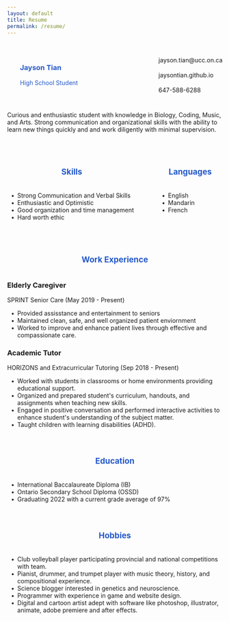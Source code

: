 ```yaml
---
layout: default
title: Resume
permalink: /resume/
---
```


<style>
    a {
        text-decoration:none;
        color:inherit;
        border-bottom:var(--light-secondary) 2px solid;
    }
    a:hover {
        border-bottom:var(--dark-secondary) 2px solid;
    }
    h2 {
        background-color:var(--light-secondary);
        padding:15px 10px;
        border-radius:8px;
        text-align:center;
        color:rgb(37, 89, 201);;
        margin-bottom:20px;
        font-size:14pt;
        margin-top:50px;
    }
    ul {
        list-style: none;
    }
    ul li::before {
        content: "\2022";  /* Add content: \2022 is the CSS Code/unicode for a bullet */
        color: var(--dark-secondary); /* Change the color */
        font-weight: bold; /* If you want it to be bold */
        display: inline-block; /* Needed to add space between the bullet and the text */
        width: 1em; /* Also needed for space (tweak if needed) */
        margin-left: -1em; /* Also needed for space (tweak if needed) */
    }

</style>

<br>

<div style='display:flex; justify-content:space-between;'>
    <div style='background-color:var(--light-secondary); padding: 10px 30px; color:rgb(37, 89, 201); border-radius: 8px;'>
        <h3>Jayson Tian</h3>
        High School Student
        <br><br>
    </div>
    <div style='line-height:35px; margin-top:8px;'>
        <i class="fa fa-envelope"> </i> <a href='mailto:jayson.tian@ucc.on.ca'>jayson.tian@ucc.on.ca </a><br>
        <i class="fa fa-globe"> </i>  <a href='https://jaysontian.github.io'>jaysontian.github.io</a> <br>
        <i class="fa fa-phone"> </i> 647-588-6288 <br>
    </div>
</div>
<br>

Curious and enthusiastic student with knowledge in Biology, Coding, Music, and Arts. Strong communication and organizational skills with the ability to learn new things quickly and and work diligently with minimal supervision.

<div style='display:flex; justify-content:space-between;'>
    <div style='width:60%'>
        <h2> <i class='fa fa-cog'></i> Skills </h2>
        <ul>
            <li>Strong Communication and Verbal Skills</li>
            <li>Enthusiastic and Optimistic </li>
            <li>Good organization and time management</li>
            <li>Hard worth ethic</li>
        </ul>
    </div>
    <div style='width:30%'>
        <h2> <i class='fa fa-language'></i> Languages </h2>
        <ul>
            <li>English</li>
            <li>Mandarin</li>
            <li>French</li>
        </ul>
    </div>
</div>

<h2> <i class='fa fa-suitcase'></i> Work Experience </h2>

### **Elderly Caregiver** 
SPRINT Senior Care (May 2019 - Present)
- Provided assisstance and entertainment to seniors
- Maintained clean, safe, and well organized patient enviornment
- Worked to improve and enhance patient lives through effective and compassionate care.

### **Academic Tutor** 
HORIZONS and Extracurricular Tutoring (Sep 2018 - Present)
- Worked with students in classrooms or home environments providing educational support.
- Organized and prepared student's curriculum, handouts, and assignments when teaching new skills.
- Engaged in positive conversation and performed interactive activities to enhance student's understanding of the subject matter.
- Taught children with learning disabilities (ADHD).

<h2> <i class='fa fa-graduation-cap'></i> Education </h2>

- International Baccalaureate Diploma (IB)
- Ontario Secondary School Diploma (OSSD)
- Graduating 2022 with a current grade average of 97%

<h2> <i class='fa fa-thumbtack'></i> Hobbies </h2>

- Club volleyball player participating provincial and national competitions with team.
- Pianist, drummer, and trumpet player with music theory, history, and compositional experience.
- Science blogger interested in genetics and neuroscience.
- Programmer with experience in game and website design.
- Digital and cartoon artist adept with software like photoshop, illustrator, animate, adobe premiere and after effects.





<br>
<br>
<br>
<br>